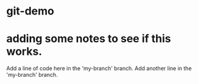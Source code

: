 # git-demo

# adding some notes to see if this works.

Add a line of code here in the 'my-branch' branch.
Add another line in the 'my-branch' branch. 
